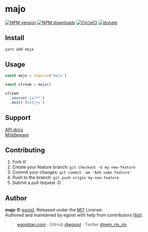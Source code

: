 # majo

[![NPM version](https://img.shields.io/npm/v/majo.svg?style=flat)](https://npmjs.com/package/majo) [![NPM downloads](https://img.shields.io/npm/dm/majo.svg?style=flat)](https://npmjs.com/package/majo) [![CircleCI](https://circleci.com/gh/egoist/majo/tree/master.svg?style=shield)](https://circleci.com/gh/egoist/majo/tree/master)  [![donate](https://img.shields.io/badge/$-donate-ff69b4.svg?maxAge=2592000&style=flat)](https://github.com/egoist/donate)

## Install

```bash
yarn add majo
```

## Usage

```js
const majo = require('majo')

const stream = majo()

stream
  .source('js/**')
  .dest('dist/js')
```

## Support

[API docs](/docs/api.md)<br>
[Middleware](/docs/middleware.md)

## Contributing

1. Fork it!
2. Create your feature branch: `git checkout -b my-new-feature`
3. Commit your changes: `git commit -am 'Add some feature'`
4. Push to the branch: `git push origin my-new-feature`
5. Submit a pull request :D


## Author

**majo** © [egoist](https://github.com/egoist), Released under the [MIT](./LICENSE) License.<br>
Authored and maintained by egoist with help from contributors ([list](https://github.com/egoist/majo/contributors)).

> [egoistian.com](https://egoistian.com) · GitHub [@egoist](https://github.com/egoist) · Twitter [@rem_rin_rin](https://twitter.com/rem_rin_rin)

